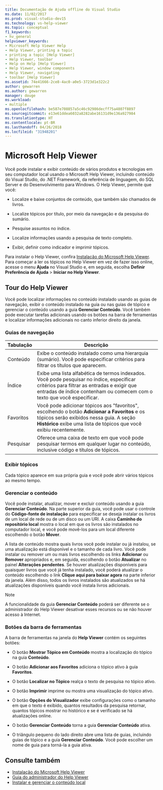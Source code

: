 ```yaml
---
title: Documentação de Ajuda offline do Visual Studio
ms.date: 11/02/2017
ms.prod: visual-studio-dev15
ms.technology: vs-help-viewer
ms.topic: conceptual
f1_keywords:
- hv_general
helpviewer_keywords:
- Microsoft Help Viewer Help
- Help Viewer, printing a topic
- printing a topic [Help Viewer]
- Help Viewer, toolbar
- Help on Help [Help Viewer]
- Help Viewer, window components
- Help Viewer, navigating
- toolbar [Help Viewer]
ms.assetid: 74e41666-2ce8-4ac0-a0e5-3723d1e322c2
author: gewarren
ms.author: gewarren
manager: douge
ms.workload:
- multiple
ms.openlocfilehash: be587e708857a5c46c92986decff75a4807f8897
ms.sourcegitcommit: e13e61ddea6032a8282abe16131d9e136a927984
ms.translationtype: HT
ms.contentlocale: pt-BR
ms.lasthandoff: 04/26/2018
ms.locfileid: "31948201"
---
```

# <a name="microsoft-help-viewer"></a>Microsoft Help Viewer

Você pode instalar e exibir conteúdo de vários produtos e tecnologias em seu computador local usando o Microsoft Help Viewer, incluindo conteúdo do Visual Studio, do .NET Framework, da referência de linguagem, do SQL Server e do Desenvolvimento para Windows. O Help Viewer, permite que você:

-   Localize e baixe conjuntos de conteúdo, que também são chamados de livros.

-   Localize tópicos por título, por meio da navegação e da pesquisa do sumário.

-   Pesquise assuntos no índice.

-   Localize informações usando a pesquisa de texto completo.

-   Exibir, definir como indicador e imprimir tópicos.

Para instalar o Help Viewer, confira [Instalação do Microsoft Help Viewer](../ide/microsoft-help-viewer-installation.md). Para começar a ler os tópicos no Help Viewer em vez de fazer isso online, acesse o menu **Ajuda** no Visual Studio e, em seguida, escolha **Definir Preferência de Ajuda** > **Iniciar no Help Viewer**.

## <a name="help-viewer-tour"></a>Tour do Help Viewer

Você pode localizar informações no conteúdo instalado usando as guias de navegação, exibir o conteúdo instalado na guia ou nas guias de tópico e gerenciar o conteúdo usando a guia **Gerenciar Conteúdo**. Você também pode executar tarefas adicionais usando os botões na barra de ferramentas e localizar informações adicionais no canto inferior direito da janela.

### <a name="navigation-tabs"></a>Guias de navegação

|Tabulação|Descrição|
|---|-----------|
|Conteúdo|Exibe o conteúdo instalado como uma hierarquia (sumário). Você pode especificar critérios para filtrar os títulos que aparecem.|
|Índice|Exibe uma lista alfabética de termos indexados. Você pode pesquisar no índice, especificar critérios para filtrar as entradas e exigir que entradas de índice contenham ou comecem com o texto que você especificar.|
|Favoritos|Você pode adicionar tópicos aos "favoritos", escolhendo o botão **Adicionar a Favoritos** e os tópicos serão exibidos nessa guia. A seção **Histórico** exibe uma lista de tópicos que você exibiu recentemente.|
|Pesquisar|Oferece uma caixa de texto em que você pode pesquisar termos em qualquer lugar no conteúdo, inclusive código e títulos de tópicos.|

### <a name="view-topics"></a>Exibir tópicos

Cada tópico aparece em sua própria guia e você pode abrir vários tópicos ao mesmo tempo.

### <a name="manage-content"></a>Gerenciar o conteúdo

Você pode instalar, atualizar, mover e excluir conteúdo usando a guia **Gerenciar Conteúdo**. Na parte superior da guia, você pode usar o controle do **Código-fonte de instalação** para especificar se deseja instalar os livros de um local de rede ou de um disco ou um URI. A caixa **Caminho do repositório local** mostra o local em que os livros são instalados no computador local, e você pode movê-los para um local diferente escolhendo o botão **Mover**.

A lista de conteúdo mostra quais livros você pode instalar ou já instalou, se uma atualização está disponível e o tamanho de cada livro. Você pode instalar ou remover um ou mais livros escolhendo os links **Adicionar** ou **Remover** apropriados e, em seguida, escolhendo o botão **Atualizar** no painel **Alterações pendentes**. Se houver atualizações disponíveis para quaisquer livros que você já tenha instalado, você poderá atualizar o conteúdo escolhendo o link **Clique aqui para baixar agora** na parte inferior da janela. Além disso, todos os livros instalados são atualizados se há atualizações disponíveis quando você instala livros adicionais.

> [!NOTE]
> A funcionalidade da guia **Gerenciar Conteúdo** poderá ser diferente se o administrador do Help Viewer desativar esses recursos ou se não houver acesso à Internet.

### <a name="toolbar-buttons"></a>Botões da barra de ferramentas

A barra de ferramentas na janela do **Help Viewer** contém os seguintes botões:

-   O botão **Mostrar Tópico em Conteúdo** mostra a localização do tópico na guia **Conteúdo**.

-   O botão **Adicionar aos Favoritos** adiciona o tópico ativo à guia **Favoritos**.

-   O botão **Localizar no Tópico** realça o texto de pesquisa no tópico ativo.

-   O botão **Imprimir** imprime ou mostra uma visualização do tópico ativo.

-   O botão **Opções do Visualizador** exibe configurações como o tamanho em que o texto é exibido, quantos resultados da pesquisa retornar, quantos tópicos mostrar no histórico e se é verificado se há atualizações online.

-   O botão **Gerenciar Conteúdo** torna a guia **Gerenciar Conteúdo** ativa.

-   O triângulo pequeno do lado direito abre uma lista de guias, incluindo guias de tópico e a guia **Gerenciar Conteúdo**. Você pode escolher um nome de guia para torná-la a guia ativa.

## <a name="see-also"></a>Consulte também

- [Instalação do Microsoft Help Viewer](../ide/microsoft-help-viewer-installation.md)
- [Guia do administrador do Help Viewer](../ide/help-viewer-administrator-guide.md)
- [Instalar e gerenciar o conteúdo local](../ide/install-and-manage-local-content.md)
